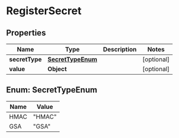 
# RegisterSecret

## Properties
Name | Type | Description | Notes
------------ | ------------- | ------------- | -------------
**secretType** | [**SecretTypeEnum**](#SecretTypeEnum) |  |  [optional]
**value** | **Object** |  |  [optional]


<a name="SecretTypeEnum"></a>
## Enum: SecretTypeEnum
Name | Value
---- | -----
HMAC | &quot;HMAC&quot;
GSA | &quot;GSA&quot;



